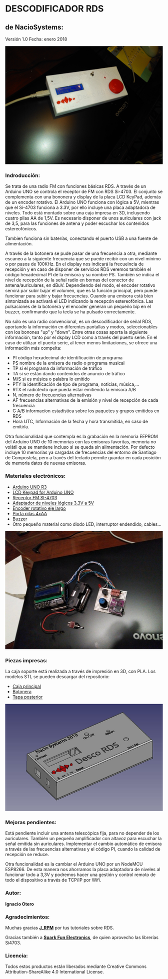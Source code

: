 # DESCODIFICADOR RDS

## de NacioSystems:

Versión 1.0
Fecha: enero 2018

![DESCO RDS](https://github.com/NacioSystems/DESCODIFICADOR-RDS/blob/master/Fotos/Montaje.jpg "Desco RDS")

### Indroducción:

Se trata de una radio FM con funciones básicas RDS. A través de un Arduino UNO se controla el receptor de FM con RDS Si-4703. El conjunto se complementa con una bononera y display de la placa LCD KeyPad, además de un encoder rotativo. El Arduino UNO funciona con lógica a 5V, mientras que el Si-4703 funciona a 3.3V, por ello incluye una placa adaptadora de niveles. Todo está montado sobre una caja impresa en 3D, incluyendo cuatro pilas AA de 1,5V. Es necesario disponer de unos auriculares con jack de 3,5, para las funciones de antena y poder escuchar los contenidos estereofónicos.

Tambien funciona sin baterías, conectando el puerto USB a una fuente de alimentación.

A través de la botonera se pude pasar de una frecuencia a otra, mediante escaneo a la siguiente frecuencia que se puede recibir con un nivel mínimo o por pasos de 100KHz. En el display nos indicará la frecuelncia de recepción y en caso de disponer de servicios RDS veremos también el código hexadecimal PI de la emisora y su nombre PS. También se indica el nivel de recepción de la señal radio en bornas del conector de antena/auriculares, en dBuV. Dependiendo del modo, el encoder rotativo servirá par subir bajar el volumen, que es la función principal, pero puede funcionar para subir y bajar frecuencias. Cuando una emisora está bien sintonizada se activará el LED indicando la recepcón estereofónica. Las pulsaciones de la botonera y el encoder generan un pequeño bip en el buzzer, confirmando que la tecla se ha pulsado correctamente.

No sólo es una radio convencional, es un descodificador de señal RDS, aportando la información en diferentes pantallas y modos, seleccionables con los bonones "up" y "down". Entre otras cosas aporta la siguiente información, tanto por el dsplay LCD como a través del puerto serie. En el caso de utilizar el puerto serie, al tener menos limitaciones, se ofrece una información más compelta:

* PI código hexadecimal de identificación de programa
* PS nombre de la emisora de radio o programa musical
* TP si el programa da información de tráfico
* TA si se están dando contenidos de anuncio de tráfico
* M/S si es música o palabra lo emitido
* PTY la identificación de tipo de programa, noticias, música,...
* RTX el radiotexto que pueda estar emitiendo la emisora A/B
* N, número de frecuencias alternativas
* AF frecuencias alternativas de la emisión y nivel de recepción de cada frecuencia
* G A/B informacíon estadística sobre los paquetes y grupos emitidos en RDS
* Hora UTC, Información de la fecha y hora transmitida, en caso de emitirla.

Otra funcionalidad que contempla es la grabación en la memoria EEPROM del Arduino UNO de 10 memorias con las emisoras favoritas, memoria no volátil que se mantiene incluso si se queda sin alimentación. Por defecto incluye 10 memorias ya cargadas de frecuencias del entorno de Santiago de Compostela, pero a través del teclado permite guardar en cada posición de memoria datos de nuevas emisoras.

### Materiales electrónicos:

* [Arduino UNO R3][2]
* [LCD Keypad for Arduino UNO][3]
* [Receptor FM SI-4703][4]
* [Adaptador de niveles lógicos 3,3V a 5V][5]
* [Encoder rotativo eje largo][11]
* [Porta pilas 4xAA][6]
* [Buzzer][7]
* Otro pequeño material como diodo LED, interruptor endendido, cables...

![Prototipado](https://github.com/NacioSystems/DESCODIFICADOR-RDS/blob/master/Fotos/Baja%20resolucion/Prototipo2.jpg "Prototipado")

### Piezas impresas:

La caja soporte está realizada a través de impresión en 3D, con PLA. Los modelos STL se pueden descargar del repositorio:

* [Caja principal][8]
* [Botonera][9]
* [Tapa posterior][10]

[8]: https://github.com/NacioSystems/DESCODIFICADOR-RDS/blob/master/Modelos%203D/DescoRDS.stl
[9]: https://github.com/NacioSystems/DESCODIFICADOR-RDS/blob/master/Modelos%203D/botones.stl
[10]: https://github.com/NacioSystems/DESCODIFICADOR-RDS/blob/master/Modelos%203D/tapa.stl

![Caja 3D](https://github.com/NacioSystems/DESCODIFICADOR-RDS/blob/master/Fotos/Diseno3D.JPG "Diseño caja 3D")

### Mejoras pendientes:

Está pendiente incluir una antena telescópica fija, para no depender de los auriculares. También un pequeño amplificador con altavoz para escuchar la señal emitida sin auriculares. Implementar el cambio automático de emisora a través de las frecuencias alternativas y el código PI, cuando la calidad de recepción se reduce.

Otra funcionalidad es la cambiar el Arduino UNO por un NodeMCU ESP8266. De esta manera nos ahorramos la placa adaptadora de niveles al funcionar todo a 3,3V y  podremos hacer una gestión y control remoto de todo el dispositivo a través de TCP/IP por Wifi.

### Autor:

**Ignacio Otero**

### Agradecimientos:

Muchas gracias [**J_RPM**][1] por tus tutoriales sobre RDS.

Gracias también a [**Spark Fun Electronics**][4], de quien aprovecho las librerías Si4703.

### Licencia:

Todos estos productos están liberados mediante Creative Commons Attribution-ShareAlike 4.0 International License.

[1]: http://j-rpm.com/
[2]: https://store.arduino.cc/arduino-uno-rev3
[3]: https://www.amazon.es/Aptotec-Keypad-Arduino-Mega2560-Duemilanove/dp/B01BI6UKHW/ref=sr_1_fkmr1_1?adgrpid=55044401886&gclid=CjwKCAiAlO7uBRANEiwA_vXQ-8poL89WK_BCXPjUbC35tp92i_Hjc4qCP3N4zbFsbQ-p1g6ebLKiCRoChUAQAvD_BwE&hvadid=275347219637&hvdev=c&hvlocphy=1005483&hvnetw=g&hvpos=1o1&hvqmt=e&hvrand=16829546787644630856&hvtargid=kwd-329815121004&hydadcr=28887_1774500&keywords=lcd+keypad+arduino&qid=1574682044&sr=8-1-fkmr1
[4]: https://learn.sparkfun.com/tutorials/si4703-fm-radio-receiver-hookup-guide/all
[5]: https://tienda.bricogeek.com/herramientas-de-prototipado/82-conversor-de-niveles-logicos-33-5v.html
[6]: https://tienda.bricogeek.com/componentes/943-base-para-baterias-4xaa-cilindrica.html
[7]: https://tienda.bricogeek.com/componentes/299-zumbador-piezo-12mm.html
[11]: https://www.amazon.es/Ociodual-CODIFICADOR-ROTATORIO-PULSADOR-Encoder/dp/B075NJSMWM/ref=sr_1_10?adgrpid=65969624113&gclid=CjwKCAiAlO7uBRANEiwA_vXQ-3gBKTK8yzZNJGjGjNc08mlUVqVoJ-zUFTFujZLM8sPl8-u1ELTtbRoCypcQAvD_BwE&hvadid=322329185658&hvdev=c&hvlocphy=1005483&hvnetw=g&hvpos=1o1&hvqmt=b&hvrand=10448089530400385996&hvtargid=kwd-566645944781&hydadcr=14558_1815328&keywords=arduino+codificador&qid=1574683829&sr=8-10
